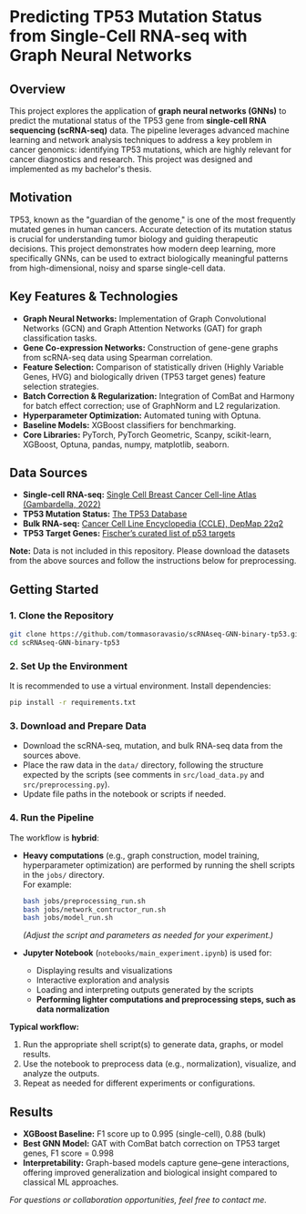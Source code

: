 # Predicting TP53 Mutation Status from Single-Cell RNA-seq with Graph Neural Networks

## Overview
This project explores the application of **graph neural networks (GNNs)** to predict the mutational status of the TP53 gene from **single-cell RNA sequencing (scRNA-seq)** data. The pipeline leverages advanced machine learning and network analysis techniques to address a key problem in cancer genomics: identifying TP53 mutations, which are highly relevant for cancer diagnostics and research. This project was designed and implemented as my bachelor's thesis.

## Motivation
TP53, known as the "guardian of the genome," is one of the most frequently mutated genes in human cancers. Accurate detection of its mutation status is crucial for understanding tumor biology and guiding therapeutic decisions. This project demonstrates how modern deep learning, more specifically GNNs, can be used to extract biologically meaningful patterns from high-dimensional, noisy and sparse single-cell data.

## Key Features & Technologies
- **Graph Neural Networks:** Implementation of Graph Convolutional Networks (GCN) and Graph Attention Networks (GAT) for graph classification tasks.
- **Gene Co-expression Networks:** Construction of gene-gene graphs from scRNA-seq data using Spearman correlation.
- **Feature Selection:** Comparison of statistically driven (Highly Variable Genes, HVG) and biologically driven (TP53 target genes) feature selection strategies.
- **Batch Correction & Regularization:** Integration of ComBat and Harmony for batch effect correction; use of GraphNorm and L2 regularization.
- **Hyperparameter Optimization:** Automated tuning with Optuna.
- **Baseline Models:** XGBoost classifiers for benchmarking.
- **Core Libraries:** PyTorch, PyTorch Geometric, Scanpy, scikit-learn, XGBoost, Optuna, pandas, numpy, matplotlib, seaborn.

## Data Sources
- **Single-cell RNA-seq:** [Single Cell Breast Cancer Cell-line Atlas (Gambardella, 2022)](https://doi.org/10.6084/m9.figshare.15022698.v2)
- **TP53 Mutation Status:** [The TP53 Database](https://tp53.cancer.gov)
- **Bulk RNA-seq:** [Cancer Cell Line Encyclopedia (CCLE), DepMap 22q2](https://depmap.org/portal/download/)
- **TP53 Target Genes:** [Fischer’s curated list of p53 targets](https://tp53.cancer.gov/target_genes)

**Note:** Data is not included in this repository. Please download the datasets from the above sources and follow the instructions below for preprocessing.

## Getting Started
### 1. Clone the Repository
```bash
git clone https://github.com/tommasoravasio/scRNAseq-GNN-binary-tp53.git
cd scRNAseq-GNN-binary-tp53
```

### 2. Set Up the Environment
It is recommended to use a virtual environment. Install dependencies:
```bash
pip install -r requirements.txt
```

### 3. Download and Prepare Data
- Download the scRNA-seq, mutation, and bulk RNA-seq data from the sources above.
- Place the raw data in the `data/` directory, following the structure expected by the scripts (see comments in `src/load_data.py` and `src/preprocessing.py`).
- Update file paths in the notebook or scripts if needed.

### 4. Run the Pipeline

The workflow is **hybrid**:
- **Heavy computations** (e.g., graph construction, model training, hyperparameter optimization) are performed by running the shell scripts in the `jobs/` directory.  
  For example:
  ```bash
  bash jobs/preprocessing_run.sh
  bash jobs/network_contructor_run.sh
  bash jobs/model_run.sh
  ```
  *(Adjust the script and parameters as needed for your experiment.)*

- **Jupyter Notebook** (`notebooks/main_experiment.ipynb`) is used for:
  - Displaying results and visualizations
  - Interactive exploration and analysis
  - Loading and interpreting outputs generated by the scripts
  - **Performing lighter computations and preprocessing steps, such as data normalization**

**Typical workflow:**
1. Run the appropriate shell script(s) to generate data, graphs, or model results.
2. Use the notebook to preprocess data (e.g., normalization), visualize, and analyze the outputs.
3. Repeat as needed for different experiments or configurations.

## Results
- **XGBoost Baseline:** F1 score up to 0.995 (single-cell), 0.88 (bulk)
- **Best GNN Model:** GAT with ComBat batch correction on TP53 target genes, F1 score = 0.998
- **Interpretability:** Graph-based models capture gene–gene interactions, offering improved generalization and biological insight compared to classical ML approaches.



*For questions or collaboration opportunities, feel free to contact me.*
